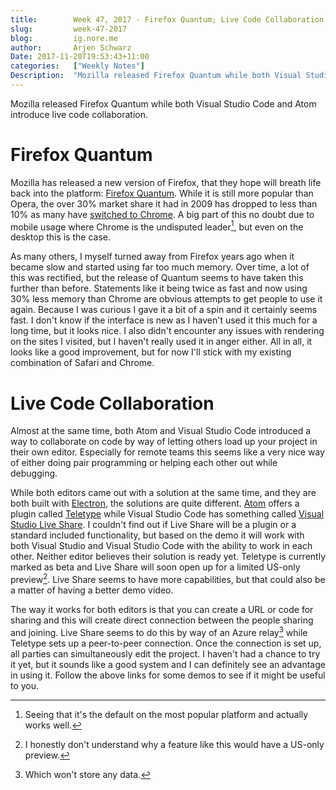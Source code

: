 ```yaml
---
title:        Week 47, 2017 - Firefox Quantum; Live Code Collaboration
slug:         week-47-2017
blog:         ig.nore.me  
author:       Arjen Schwarz  
Date: 2017-11-20T19:53:43+11:00  
categories:   ["Weekly Notes"]
Description:  "Mozilla released Firefox Quantum while both Visual Studio Code and Atom introduce live code collaboration."
---
```


Mozilla released Firefox Quantum while both Visual Studio Code and Atom introduce live code collaboration.

# Firefox Quantum

Mozilla has released a new version of Firefox, that they hope will breath life back into the platform: [Firefox Quantum](https://blog.mozilla.org/blog/2017/11/14/introducing-firefox-quantum/). While it is still more popular than Opera, the over 30% market share it had in 2009 has dropped to less than 10% as many have [switched to Chrome](https://www.w3counter.com/trends). A big part of this no doubt due to mobile usage where Chrome is the undisputed leader[^1], but even on the desktop this is the case. 

As many others, I myself turned away from Firefox years ago when it became slow and started using far too much memory. Over time, a lot of this was rectified, but the release of Quantum seems to have taken this further than before. Statements like it being twice as fast and now using 30% less memory than Chrome are obvious attempts to get people to use it again. Because I was curious I gave it a bit of a spin and it certainly seems fast. I don't know if the interface is new as I haven't used it this much for a long time, but it looks nice. I also didn't encounter any issues with rendering on the sites I visited, but I haven't really used it in anger either. All in all, it looks like a good improvement, but for now I'll stick with my existing combination of Safari and Chrome.

# Live Code Collaboration

Almost at the same time, both Atom and Visual Studio Code introduced a way to collaborate on code by way of letting others load up your project in their own editor. Especially for remote teams this seems like a very nice way of either doing pair programming or helping each other out while debugging.

While both editors came out with a solution at the same time, and they are both built with [Electron](https://electronjs.org/), the solutions are quite different. [Atom](https://blog.atom.io/2017/11/15/code-together-in-real-time-with-teletype-for-atom.html) offers a plugin called [Teletype](https://teletype.atom.io/) while Visual Studio Code has something called [Visual Studio Live Share](https://code.visualstudio.com/visual-studio-live-share). I couldn't find out if Live Share will be a plugin or a standard included functionality, but based on the demo it will work with both Visual Studio and Visual Studio Code with the ability to work in each other. Neither editor believes their solution is ready yet. Teletype is currently marked as beta and Live Share will soon open up for a limited US-only preview[^2]. Live Share seems to have more capabilities, but that could also be a matter of having a better demo video.

The way it works for both editors is that you can create a URL or code for sharing and this will create direct connection between the people sharing and joining. Live Share seems to do this by way of an Azure relay[^3] while Teletype sets up a peer-to-peer connection. Once the connection is set up, all parties can simultaneously edit the project. I haven't had a chance to try it yet, but it sounds like a good system and I can definitely see an advantage in using it. Follow the above links for some demos to see if it might be useful to you.

[^1]:	Seeing that it's the default on the most popular platform and actually works well.

[^2]:	I honestly don't understand why a feature like this would have a US-only preview.

[^3]:	Which won't store any data.
